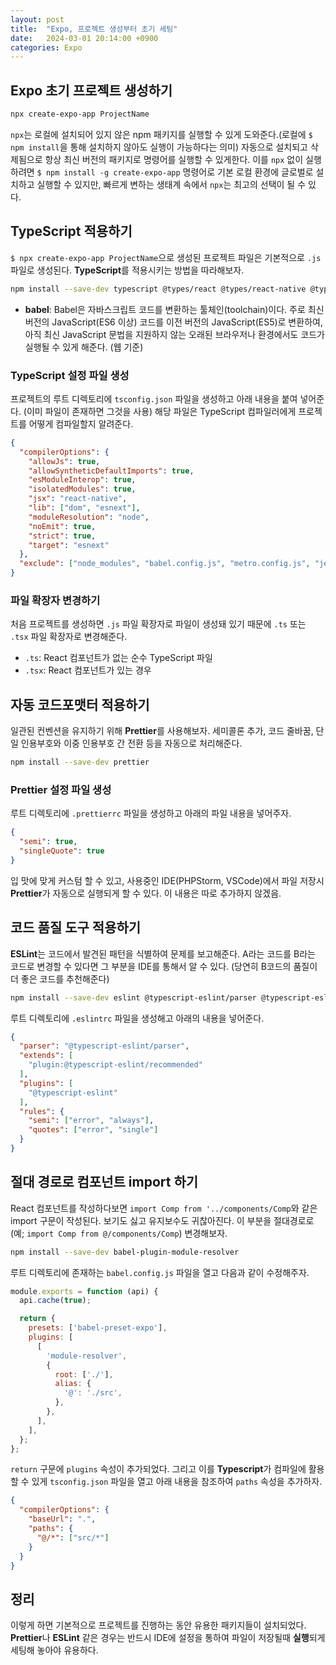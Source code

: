 ```yaml
---
layout: post
title:  "Expo, 프로젝트 생성부터 초기 세팅"
date:   2024-03-01 20:14:00 +0900
categories: Expo
---
```


## Expo 초기 프로젝트 생성하기

```bash
npx create-expo-app ProjectName
```

`npx`는 로컬에 설치되어 있지 않은 npm 패키지를 실행할 수 있게 도와준다.(로컬에 `$ npm install`을 통해 설치하지 않아도 실행이 가능하다는 의미) 자동으로 설치되고 삭제됨으로 항상 최신 버전의 패키지로 명령어를 실행할 수 있게한다. 이를 `npx` 없이 실행하려면 `$ npm install -g create-expo-app` 명령어로 기본 로컬 환경에 글로벌로 설치하고 실행할 수 있지만, 빠르게 변하는 생태계 속에서 `npx`는 최고의 선택이 될 수 있다.

## TypeScript 적용하기

`$ npx create-expo-app ProjectName`으로 생성된 프로젝트 파일은 기본적으로 `.js` 파일로 생성된다. **TypeScript**를 적용시키는 방법을 따라해보자.

```bash
npm install --save-dev typescript @types/react @types/react-native @types/react-dom
```

- **babel**: Babel은 자바스크립트 코드를 변환하는 툴체인(toolchain)이다. 주로 최신 버전의 JavaScript(ES6 이상) 코드를 이전 버전의 JavaScript(ES5)로 변환하여, 아직 최신 JavaScript 문법을 지원하지 않는 오래된 브라우저나 환경에서도 코드가 실행될 수 있게 해준다. (웹 기준)

### TypeScript 설정 파일 생성

프로젝트의 루트 디렉토리에 `tsconfig.json` 파일을 생성하고 아래 내용을 붙여 넣어준다. (이미 파일이 존재하면 그것을 사용) 해당 파일은 TypeScript 컴파일러에게 프로젝트를 어떻게 컴파일할지 알려준다.

```json
{
  "compilerOptions": {
    "allowJs": true,
    "allowSyntheticDefaultImports": true,
    "esModuleInterop": true,
    "isolatedModules": true,
    "jsx": "react-native",
    "lib": ["dom", "esnext"],
    "moduleResolution": "node",
    "noEmit": true,
    "strict": true,
    "target": "esnext"
  },
  "exclude": ["node_modules", "babel.config.js", "metro.config.js", "jest.config.js"]
}
```

### 파일 확장자 변경하기

처음 프로젝트를 생성하면 `.js` 파일 확장자로 파일이 생성돼 있기 때문에 `.ts` 또는 `.tsx` 파일 확장자로 변경해준다.

- `.ts`: React 컴포넌트가 없는 순수 TypeScript 파일
- `.tsx`: React 컴포넌트가 있는 경우

## 자동 코드포맷터 적용하기

일관된 컨벤션을 유지하기 위해 **Prettier**를 사용해보자. 세미콜론 추가, 코드 줄바꿈, 단일 인용부호와 이중 인용부호 간 전환 등을 자동으로 처리해준다.

```bash
npm install --save-dev prettier
```

### Prettier 설정 파일 생성

루트 디렉토리에 `.prettierrc` 파일을 생성하고 아래의 파일 내용을 넣어주자.

```json
{
  "semi": true,
  "singleQuote": true
}
```

입 맛에 맞게 커스텀 할 수 있고, 사용중인 IDE(PHPStorm, VSCode)에서 파일 저장시 **Prettier**가 자동으로 실행되게 할 수 있다. 이 내용은 따로 추가하지 않겠음.

## 코드 품질 도구 적용하기

**ESLint**는 코드에서 발견된 패턴을 식별하여 문제를 보고해준다. A라는 코드를 B라는 코드로 변경할 수 있다면 그 부분을 IDE를 통해서 알 수 있다. (당연히 B코드의 품질이 더 좋은 코드를 추천해준다)

```bash
npm install --save-dev eslint @typescript-eslint/parser @typescript-eslint/eslint-plugin
```

루트 디렉토리에 `.eslintrc` 파일을 생성해고 아래의 내용을 넣어준다.

```json
{
  "parser": "@typescript-eslint/parser",
  "extends": [
    "plugin:@typescript-eslint/recommended"
  ],
  "plugins": [
    "@typescript-eslint"
  ],
  "rules": {
    "semi": ["error", "always"],
    "quotes": ["error", "single"]
  }
}
```

## 절대 경로로 컴포넌트 import 하기

React 컴포넌트를 작성하다보면 `import Comp from '../components/Comp`와 같은 import 구문이 작성된다. 보기도 싫고 유지보수도 귀찮아진다. 이 부분을 절대경로로(예; `import Comp from @/components/Comp`) 변경해보자.

```bash
npm install --save-dev babel-plugin-module-resolver
```

루트 디렉토리에 존재하는 `babel.config.js` 파일을 열고 다음과 같이 수정해주자.

```js
module.exports = function (api) {
  api.cache(true);

  return {
    presets: ['babel-preset-expo'],
    plugins: [
      [
        'module-resolver',
        {
          root: ['./'],
          alias: {
            '@': './src',
          },
        },
      ],
    ],
  };
};
```

`return` 구문에 `plugins` 속성이 추가되었다. 그리고 이를 **Typescript**가 컴파일에 활용할 수 있게 `tsconfig.json` 파일을 열고 아래 내용을 참조하여 `paths` 속성을 추가하자.

```json
{
  "compilerOptions": {
    "baseUrl": ".",
    "paths": {
      "@/*": ["src/*"]
    }
  }
}
```

## 정리

이렇게 하면 기본적으로 프로젝트를 진행하는 동안 유용한 패키지들이 설치되었다. **Prettier**나 **ESLint** 같은 경우는 반드시 IDE에 설정을 통하여 파일이 저장될때 **실행**되게 세팅해 놓아야 유용하다.
